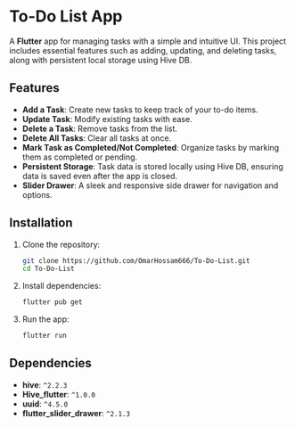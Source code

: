 # To-Do List App

A **Flutter** app for managing tasks with a simple and intuitive UI. This project includes essential features such as adding, updating, and deleting tasks, along with persistent local storage using Hive DB.

## Features

- **Add a Task**: Create new tasks to keep track of your to-do items.
- **Update Task**: Modify existing tasks with ease.
- **Delete a Task**: Remove tasks from the list.
- **Delete All Tasks**: Clear all tasks at once.
- **Mark Task as Completed/Not Completed**: Organize tasks by marking them as completed or pending.
- **Persistent Storage**: Task data is stored locally using Hive DB, ensuring data is saved even after the app is closed.
- **Slider Drawer**: A sleek and responsive side drawer for navigation and options.

## Installation

1. Clone the repository:

   ```bash
   git clone https://github.com/OmarHossam666/To-Do-List.git
   cd To-Do-List
   ```

2. Install dependencies:

   ```bash
   flutter pub get
   ```

3. Run the app:

   ```bash
   flutter run
   ```

## Dependencies

- **hive**: `^2.2.3`
- **Hive_flutter**: `^1.0.0`
- **uuid**: `^4.5.0`
- **flutter_slider_drawer**: `^2.1.3`
